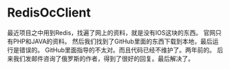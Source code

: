 # RedisOcClient

最近项目之中用到Redis，找遍了网上的资料，就是没有IOS这块的东西。
官网只有PHP和JAVA的资料。
然后我们找到了GitHub里面的东西下载到本地，最后运行是错误的。
GitHub里面指导的不太对。而且代码已经不维护了。两年前的。
后来我们发邮件咨询了俄罗斯的作者，得到了很好的回复。最后解决了。

